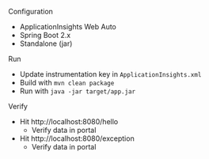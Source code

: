 Configuration

* ApplicationInsights Web Auto
* Spring Boot 2.x
* Standalone (jar)

Run

* Update instrumentation key in `ApplicationInsights.xml`
* Build with `mvn clean package`
* Run with `java -jar target/app.jar`

Verify

* Hit http://localhost:8080/hello
  * Verify data in portal
* Hit http://localhost:8080/exception
  * Verify data in portal

